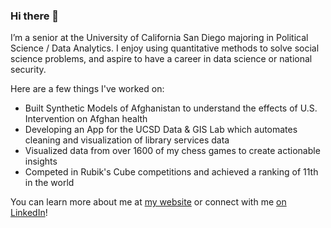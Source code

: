 ### Hi there 👋

I’m a senior at the University of California San Diego majoring in Political Science / Data Analytics. I enjoy using quantitative methods to solve social science problems, and aspire to have a career in data science or national security.

Here are a few things I've worked on:
- Built Synthetic Models of Afghanistan to understand the effects of U.S. Intervention on Afghan health
- Developing an App for the UCSD Data & GIS Lab which automates cleaning and visualization of library services data
- Visualized data from over 1600 of my chess games to create actionable insights
- Competed in Rubik's Cube competitions and achieved a ranking of 11th in the world

You can learn more about me at [my website](https://www.joshweimer.com/) or connect with me [on LinkedIn](https://www.linkedin.com/in/josh-weimer/)!

<!--
**jjweimer/jjweimer** is a ✨ _special_ ✨ repository because its `README.md` (this file) appears on your GitHub profile.

Here are some ideas to get you started:

- 🔭 I’m currently working on ...
- 🌱 I’m currently learning ...
- 👯 I’m looking to collaborate on ...
- 🤔 I’m looking for help with ...
- 💬 Ask me about ...
- 📫 How to reach me: ...
- 😄 Pronouns: ...
- ⚡ Fun fact: ...
-->
